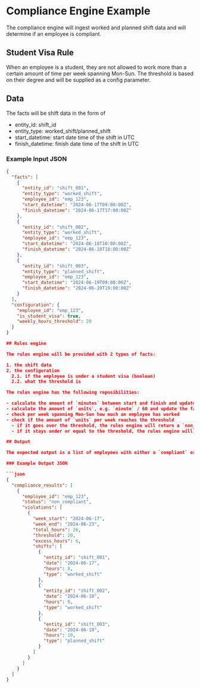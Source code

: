 # Compliance Engine Example

The compliance engine will ingest worked and planned shift data and will determine if an employee is compliant.

## Student Visa Rule

When an employee is a student, they are not allowed to work more than a certain amount of time per week spanning Mon-Sun.
The threshold is based on their degree and will be supplied as a config parameter.

## Data

The facts will be shift data in the form of

- entity_id: shift_id
- entity_type: worked_shift/planned_shift
- start_datetime: start date time of the shift in UTC
- finish_datetime: finish date time of the shift in UTC

### Example Input JSON

```json
{
  "facts": [
    {
      "entity_id": "shift_001",
      "entity_type": "worked_shift",
      "employee_id": "emp_123",
      "start_datetime": "2024-06-17T09:00:00Z",
      "finish_datetime": "2024-06-17T17:00:00Z"
    },
    {
      "entity_id": "shift_002", 
      "entity_type": "worked_shift",
      "employee_id": "emp_123",
      "start_datetime": "2024-06-18T10:00:00Z",
      "finish_datetime": "2024-06-18T18:00:00Z"
    },
    {
      "entity_id": "shift_003",
      "entity_type": "planned_shift", 
      "employee_id": "emp_123",
      "start_datetime": "2024-06-19T09:00:00Z",
      "finish_datetime": "2024-06-19T19:00:00Z"
    }
  ],
  "configuration": {
    "employee_id": "emp_123",
    "is_student_visa": true,
    "weekly_hours_threshold": 20
  }
}

## Rules engine

The rules engine will be provided with 2 types of facts:

1. the shift data
2. the configuration
  2.1. if the employee is under a student visa (boolean)
  2.2. what the threshold is

The rules engine has the following reposibilities:

- calculate the amount of `minutes` between start and finish and update the fact with the value
- calculate the amount of `units`, e.g. `minute` / 60 and update the fact with the value
- check per week spanning Mon-Sun how much an employee has worked
- check if the amount of `units` per week reaches the threshold
  - if it goes over the threshold, the rules engine will return a `non_compliance` for that employee
  - if it stays under or equal to the threshold, the rules engine will return a `compliant` for that employee

## Output

The expected output is a list of employees with either a `compliant` or `non_compliant` status, the offending weeks as dates (Mon-Sun) and a breakdown of the exceeded hours and threshold.

### Example Output JSON

```json
{
  "compliance_results": [
    {
      "employee_id": "emp_123",
      "status": "non_compliant",
      "violations": [
        {
          "week_start": "2024-06-17",
          "week_end": "2024-06-23", 
          "total_hours": 26,
          "threshold": 20,
          "excess_hours": 6,
          "shifts": [
            {
              "entity_id": "shift_001",
              "date": "2024-06-17",
              "hours": 8,
              "type": "worked_shift"
            },
            {
              "entity_id": "shift_002", 
              "date": "2024-06-18",
              "hours": 8,
              "type": "worked_shift"
            },
            {
              "entity_id": "shift_003",
              "date": "2024-06-19", 
              "hours": 10,
              "type": "planned_shift"
            }
          ]
        }
      ]
    }
  ]
}
```